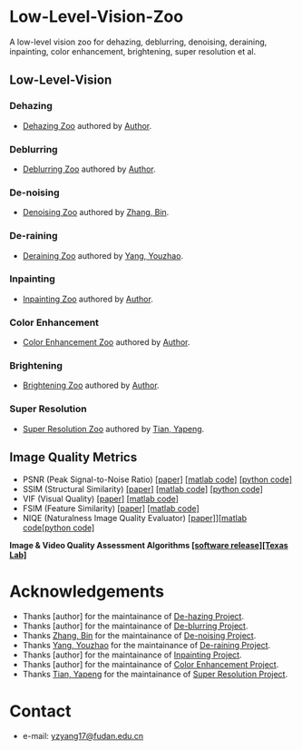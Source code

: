 # Low-Level-Vision-Zoo
A low-level vision zoo for dehazing, deblurring, denoising, deraining, inpainting, color enhancement, brightening, super resolution et al.

## Low-Level-Vision
### Dehazing
- [Dehazing Zoo]() authored by [Author]().

### Deblurring
- [Deblurring Zoo]() authored by [Author]().

### De-noising
- [Denoising Zoo](https://github.com/z-bingo/awesome-image-denoising-state-of-the-art#deep-learning) authored by [Zhang, Bin](https://github.com/z-bingo).

### De-raining
- [Deraining Zoo](https://github.com/nnUyi/DerainZoo) authored by [Yang, Youzhao](https://github.com/nnUyi).

### Inpainting
- [Inpainting Zoo]() authored by [Author]().

### Color Enhancement
- [Color Enhancement Zoo]() authored by [Author]().

### Brightening
- [Brightening Zoo]() authored by [Author]().

### Super Resolution
- [Super Resolution Zoo](http://yapengtian.org/Single-Image-Super-Resolution/) authored by [Tian, Yapeng](https://github.com/YapengTian).

## Image Quality Metrics
* PSNR (Peak Signal-to-Noise Ratio) [[paper]](https://ieeexplore.ieee.org/stamp/stamp.jsp?tp=&arnumber=4550695) [[matlab code]](https://www.mathworks.com/help/images/ref/psnr.html) [[python code]](https://github.com/aizvorski/video-quality)
* SSIM (Structural Similarity) [[paper]](https://ieeexplore.ieee.org/stamp/stamp.jsp?tp=&arnumber=1284395) [[matlab code]](http://www.cns.nyu.edu/~lcv/ssim/ssim_index.m) [[python code]](https://github.com/aizvorski/video-quality/blob/master/ssim.py)
* VIF (Visual Quality) [[paper]](https://ieeexplore.ieee.org/stamp/stamp.jsp?tp=&arnumber=1576816) [[matlab code]](http://sse.tongji.edu.cn/linzhang/IQA/Evalution_VIF/eva-VIF.htm)
* FSIM (Feature Similarity) [[paper]](https://ieeexplore.ieee.org/stamp/stamp.jsp?tp=&arnumber=5705575) [[matlab code]](http://sse.tongji.edu.cn/linzhang/IQA/FSIM/FSIM.htm)
* NIQE (Naturalness Image Quality Evaluator) [[paper]](http://live.ece.utexas.edu/research/Quality/niqe_spl.pdf)][[matlab code](http://live.ece.utexas.edu/research/Quality/index_algorithms.htm)[[python code]](https://github.com/aizvorski/video-quality/blob/master/niqe.py)

**Image & Video Quality Assessment Algorithms [[software release]](http://live.ece.utexas.edu/research/Quality/index_algorithms.htm)[[Texas Lab]](http://live.ece.utexas.edu/research/quality/)**

# Acknowledgements
- Thanks [author] for the maintainance of [De-hazing Project]().
- Thanks [author] for the maintainance of [De-blurring Project]().
- Thanks [Zhang, Bin](https://github.com/z-bingo) for the maintainance of [De-noising Project](https://github.com/z-bingo/awesome-image-denoising-state-of-the-art#deep-learning).
- Thanks [Yang, Youzhao](https://github.com/nnUyi) for the maintainance of [De-raining Project](https://github.com/nnUyi/DerainZoo).
- Thanks [author] for the maintainance of [Inpainting Project]().
- Thanks [author] for the maintainance of [Color Enhancement Project]().
- Thanks [Tian, Yapeng](https://github.com/YapengTian) for the maintainance of [Super Resolution Project](http://yapengtian.org/Single-Image-Super-Resolution/).

# Contact
- e-mail: yzyang17@fudan.edu.cn
